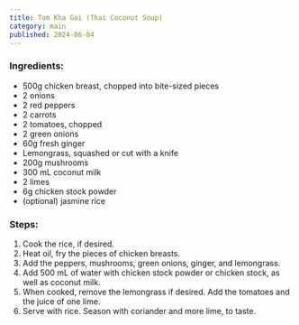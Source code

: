 ```yaml
---
title: Tom Kha Gai (Thai Coconut Soup)
category: main
published: 2024-06-04
---
```


### Ingredients:

- 500g chicken breast, chopped into bite-sized pieces
- 2 onions
- 2 red peppers
- 2 carrots
- 2 tomatoes, chopped
- 2 green onions
- 60g fresh ginger
- Lemongrass, squashed or cut with a knife
- 200g mushrooms
- 300 mL coconut milk
- 2 limes
- 6g chicken stock powder
- (optional) jasmine rice

### Steps:

1. Cook the rice, if desired.
1. Heat oil, fry the pieces of chicken breasts.
1. Add the peppers, mushrooms, green onions, ginger, and lemongrass.
1. Add 500 mL of water with chicken stock powder or chicken stock, as well as coconut milk.
1. When cooked, remove the lemongrass if desired. Add the tomatoes and the juice of one lime.
1. Serve with rice. Season with coriander and more lime, to taste.
